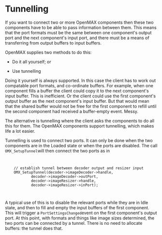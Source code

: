 #  Tunnelling 

If you want to connect two or more OpenMAX components
      then these two components have to be able to pass
      information between them. This means that the port formats
      must be the same between one component's output port
      and the next component's input port, and there must be
      a means of transferring from output buffers to input
      buffers.

OpenMAX supplies two methods to do this:

+  Do it all yourself; or


+  Use tunnelling


Doing it yourself is always supported. In this case the client
      has to work out compatable port formats, and co-ordinate
      buffers. For example, when one component fills a buffer
      the client could copy it to the next component's input
      buffer. This is inefficient. Or the client could use
      the first component's output buffer as the next component's
      input buffer. But that would mean that the shared buffer
      would not be free for the first component to refill
      until the second component had received a buffer-empty
      event. Messy.

The alternative is tunnelling where the client asks the
      components to do all this for them. The OpenMAX components
      support tunnelling, which makes life a lot easier.

Tunnelling is used to connect two ports. It can only be done
      when the two components are in the Loaded state or when the 
      ports are disabled. The call
 `OMX_SetupTunnel`will then connect the two ports as in
```

	
    // establish tunnel between decoder output and resizer input
    OMX_SetupTunnel(decoder->imageDecoder->handle,
		    decoder->imageDecoder->outPort,
		    decoder->imageResizer->handle,
		    decoder->imageResizer->inPort);
	
      
```


A typical use of this is to disable the relevant ports 
      while they are in Idle state, and then to fill and empty
      the input buffers of the first component. This will
      trigger a
 `PortSettingsChanged`event on the first
      component's output port. At this point, with formats
      and things like image sizes determined, the two
      ports can be connected by a tunnel. 
      There is no need to allocate buffers: the tunnel does that.

